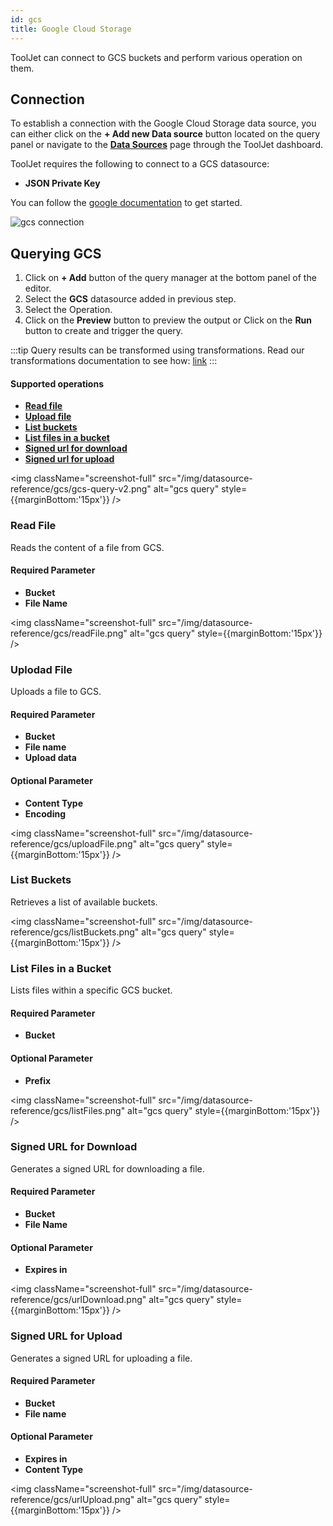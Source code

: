 ```yaml
---
id: gcs
title: Google Cloud Storage
---
```


ToolJet can connect to GCS buckets and perform various operation on them.

<div style={{paddingTop:'24px'}}>

## Connection

To establish a connection with the Google Cloud Storage data source, you can either click on the **+ Add new Data source** button located on the query panel or navigate to the **[Data Sources](/docs/data-sources/overview)** page through the ToolJet dashboard.

ToolJet requires the following to connect to a GCS datasource:

- **JSON Private Key**

You can follow the [google documentation](https://cloud.google.com/docs/authentication/getting-started) to get started.

<img className="screenshot-full" src="/img/datasource-reference/gcs/gcs-connect-v2.png"  alt="gcs connection" />

</div>

<div style={{paddingTop:'24px'}}>

## Querying GCS

1. Click on **+ Add** button of the query manager at the bottom panel of the editor.
2. Select the **GCS** datasource added in previous step.
3. Select the Operation.
4. Click on the **Preview** button to preview the output or Click on the **Run** button to create and trigger the query.

:::tip
Query results can be transformed using transformations. Read our transformations documentation to see how: [link](/docs/beta/app-builder/custom-code/transform-data)
:::

#### Supported operations

- **[Read file](#read-file)**
- **[Upload file](#uplodad-file)**
- **[List buckets](#list-buckets)**
- **[List files in a bucket](#list-files-in-a-bucket)**
- **[Signed url for download](#signed-url-for-download)**
- **[Signed url for upload](#signed-url-for-upload)**

<img className="screenshot-full" src="/img/datasource-reference/gcs/gcs-query-v2.png" alt="gcs query" style={{marginBottom:'15px'}} />

### Read File

Reads the content of a file from GCS.

#### Required Parameter

- **Bucket**
- **File Name**

<img className="screenshot-full" src="/img/datasource-reference/gcs/readFile.png" alt="gcs query" style={{marginBottom:'15px'}} />

### Uplodad File

Uploads a file to GCS.

#### Required Parameter

- **Bucket**
- **File name**
- **Upload data**

#### Optional Parameter

- **Content Type**
- **Encoding**

<img className="screenshot-full" src="/img/datasource-reference/gcs/uploadFile.png" alt="gcs query" style={{marginBottom:'15px'}} />

### List Buckets

Retrieves a list of available buckets.

<img className="screenshot-full" src="/img/datasource-reference/gcs/listBuckets.png" alt="gcs query" style={{marginBottom:'15px'}} />

### List Files in a Bucket

Lists files within a specific GCS bucket.

#### Required Parameter

- **Bucket**

#### Optional Parameter

- **Prefix**

<img className="screenshot-full" src="/img/datasource-reference/gcs/listFiles.png" alt="gcs query" style={{marginBottom:'15px'}} />

### Signed URL for Download

Generates a signed URL for downloading a file.

#### Required Parameter

- **Bucket**
- **File Name**

#### Optional Parameter

- **Expires in**

<img className="screenshot-full" src="/img/datasource-reference/gcs/urlDownload.png" alt="gcs query" style={{marginBottom:'15px'}} />

### Signed URL for Upload

Generates a signed URL for uploading a file.

#### Required Parameter

- **Bucket**
- **File name**

#### Optional Parameter

- **Expires in**
- **Content Type**

<img className="screenshot-full" src="/img/datasource-reference/gcs/urlUpload.png" alt="gcs query" style={{marginBottom:'15px'}} />

</div>
